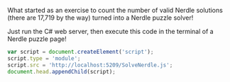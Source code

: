 What started as an exercise to count the number of valid Nerdle solutions (there are 17,719 by the way) turned into a Nerdle puzzle solver!

Just run the C# web server, then execute this code in the terminal of a Nerdle puzzle page!
```javascript
var script = document.createElement('script');
script.type = 'module';
script.src = 'http://localhost:5209/SolveNerdle.js';
document.head.appendChild(script);
```

